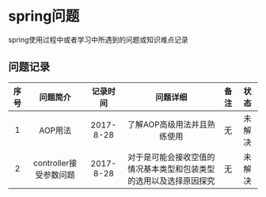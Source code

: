 # spring问题

spring使用过程中或者学习中所遇到的问题或知识难点记录

## 问题记录

|序号         |问题简介     |记录时间     |问题详细     |备注         |状态         |
|:-----------:|:-----------:|:-----------:|:-----------:|:-----------:|:-----------:|
|1|AOP用法|2017-8-28|了解AOP高级用法并且熟练使用|无|未解决|
|2|controller接受参数问题|2017-8-28|对于是可能会接收空值的情况基本类型和包装类型的选用以及选择原因探究|无|未解决|